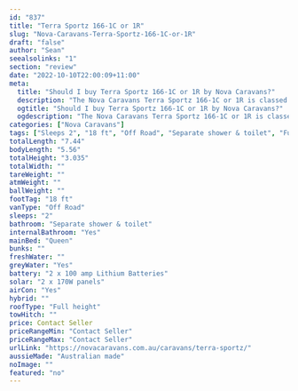 ```yaml
---
id: "837"
title: "Terra Sportz 166-1C or 1R"
slug: "Nova-Caravans-Terra-Sportz-166-1C-or-1R"
draft: "false"
author: "Sean"
seealsolinks: "1"
section: "review"
date: "2022-10-10T22:00:09+11:00"
meta:
  title: "Should I buy Terra Sportz 166-1C or 1R by Nova Caravans?"
  description: "The Nova Caravans Terra Sportz 166-1C or 1R is classed as Off Road, and sleeps 2 people. It is Australian made and comes in at 18 ft. It generally has Separate shower & toilet."
  ogtitle: "Should I buy Terra Sportz 166-1C or 1R by Nova Caravans?"
  ogdescription: "The Nova Caravans Terra Sportz 166-1C or 1R is classed as Off Road, and sleeps 2 people. It is Australian made and comes in at 18 ft. It generally has Separate shower & toilet."
categories: ["Nova Caravans"]
tags: ["Sleeps 2", "18 ft", "Off Road", "Separate shower & toilet", "Full height", "Price Unknown", "Australian made"]
totalLength: "7.44"
bodyLength: "5.56"
totalHeight: "3.035"
totalWidth: ""
tareWeight: ""
atmWeight: ""
ballWeight: ""
footTag: "18 ft"
vanType: "Off Road"
sleeps: "2"
bathroom: "Separate shower & toilet"
internalBathroom: "Yes"
mainBed: "Queen"
bunks: ""
freshWater: ""
greyWater: "Yes"
battery: "2 x 100 amp Lithium Batteries"
solar: "2 x 170W panels"
airCon: "Yes"
hybrid: ""
roofType: "Full height"
towHitch: ""
price: Contact Seller
priceRangeMin: "Contact Seller"
priceRangeMax: "Contact Seller"
urlLink: "https://novacaravans.com.au/caravans/terra-sportz/"
aussieMade: "Australian made"
noImage: ""
featured: "no"
---
```


